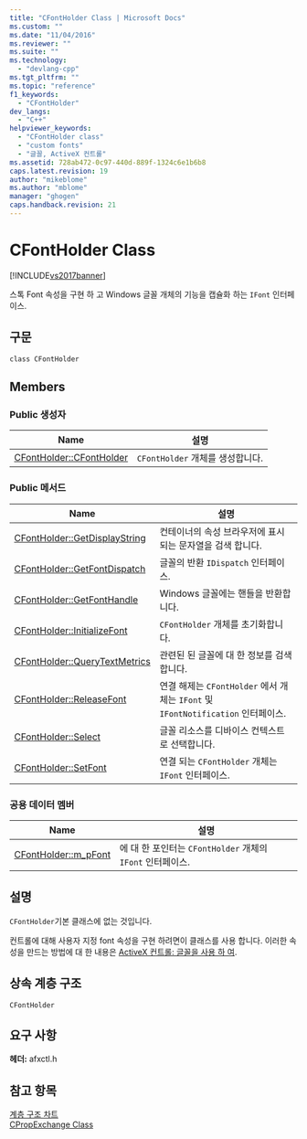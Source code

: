```yaml
---
title: "CFontHolder Class | Microsoft Docs"
ms.custom: ""
ms.date: "11/04/2016"
ms.reviewer: ""
ms.suite: ""
ms.technology: 
  - "devlang-cpp"
ms.tgt_pltfrm: ""
ms.topic: "reference"
f1_keywords: 
  - "CFontHolder"
dev_langs: 
  - "C++"
helpviewer_keywords: 
  - "CFontHolder class"
  - "custom fonts"
  - "글꼴, ActiveX 컨트롤"
ms.assetid: 728ab472-0c97-440d-889f-1324c6e1b6b8
caps.latest.revision: 19
author: "mikeblome"
ms.author: "mblome"
manager: "ghogen"
caps.handback.revision: 21
---
```

# CFontHolder Class
[!INCLUDE[vs2017banner](../../assembler/inline/includes/vs2017banner.md)]

스톡 Font 속성을 구현 하 고 Windows 글꼴 개체의 기능을 캡슐화 하는 `IFont` 인터페이스.  
  
## 구문  
  
```  
class CFontHolder  
```  
  
## Members  
  
### Public 생성자  
  
|Name|설명|  
|----------|--------|  
|[CFontHolder::CFontHolder](../Topic/CFontHolder::CFontHolder.md)|`CFontHolder` 개체를 생성합니다.|  
  
### Public 메서드  
  
|Name|설명|  
|----------|--------|  
|[CFontHolder::GetDisplayString](../Topic/CFontHolder::GetDisplayString.md)|컨테이너의 속성 브라우저에 표시 되는 문자열을 검색 합니다.|  
|[CFontHolder::GetFontDispatch](../Topic/CFontHolder::GetFontDispatch.md)|글꼴의 반환 `IDispatch` 인터페이스.|  
|[CFontHolder::GetFontHandle](../Topic/CFontHolder::GetFontHandle.md)|Windows 글꼴에는 핸들을 반환합니다.|  
|[CFontHolder::InitializeFont](../Topic/CFontHolder::InitializeFont.md)|`CFontHolder` 개체를 초기화합니다.|  
|[CFontHolder::QueryTextMetrics](../Topic/CFontHolder::QueryTextMetrics.md)|관련된 된 글꼴에 대 한 정보를 검색합니다.|  
|[CFontHolder::ReleaseFont](../Topic/CFontHolder::ReleaseFont.md)|연결 해제는 `CFontHolder` 에서 개체는 `IFont` 및 `IFontNotification` 인터페이스.|  
|[CFontHolder::Select](../Topic/CFontHolder::Select.md)|글꼴 리소스를 디바이스 컨텍스트로 선택합니다.|  
|[CFontHolder::SetFont](../Topic/CFontHolder::SetFont.md)|연결 되는 `CFontHolder` 개체는 `IFont` 인터페이스.|  
  
### 공용 데이터 멤버  
  
|Name|설명|  
|----------|--------|  
|[CFontHolder::m\_pFont](../Topic/CFontHolder::m_pFont.md)|에 대 한 포인터는 `CFontHolder` 개체의 `IFont` 인터페이스.|  
  
## 설명  
 `CFontHolder`기본 클래스에 없는 것입니다.  
  
 컨트롤에 대해 사용자 지정 font 속성을 구현 하려면이 클래스를 사용 합니다.  이러한 속성을 만드는 방법에 대 한 내용은  [ActiveX 컨트롤: 글꼴을 사용 하 여](../../mfc/mfc-activex-controls-using-fonts.md).  
  
## 상속 계층 구조  
 `CFontHolder`  
  
## 요구 사항  
 **헤더:**  afxctl.h  
  
## 참고 항목  
 [계층 구조 차트](../../mfc/hierarchy-chart.md)   
 [CPropExchange Class](../../mfc/reference/cpropexchange-class.md)